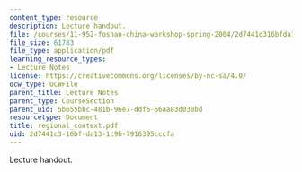 ```yaml
---
content_type: resource
description: Lecture handout.
file: /courses/11-952-foshan-china-workshop-spring-2004/2d7441c316bfda131c9b7916395cccfa_regional_context.pdf
file_size: 61783
file_type: application/pdf
learning_resource_types:
- Lecture Notes
license: https://creativecommons.org/licenses/by-nc-sa/4.0/
ocw_type: OCWFile
parent_title: Lecture Notes
parent_type: CourseSection
parent_uid: 5b655bbc-481b-96e7-ddf6-66aa83d038bd
resourcetype: Document
title: regional_context.pdf
uid: 2d7441c3-16bf-da13-1c9b-7916395cccfa
---
```

Lecture handout.